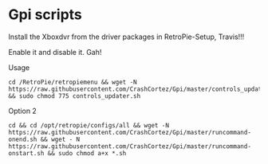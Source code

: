 # Gpi scripts

Install the Xboxdvr from the driver packages in RetroPie-Setup, Travis!!!

Enable it and disable it. Gah!

Usage

```shell
cd /RetroPie/retropiemenu && wget -N https://raw.githubusercontent.com/CrashCortez/Gpi/master/controls_updater.sh && sudo chmod 775 controls_updater.sh
```

Option 2

```shell
cd && cd /opt/retropie/configs/all && wget -N https://raw.githubusercontent.com/CrashCortez/Gpi/master/runcommand-onend.sh && wget - N https://raw.githubusercontent.com/CrashCortez/Gpi/master/runcommand-onstart.sh && sudo chmod a+x *.sh 
```
